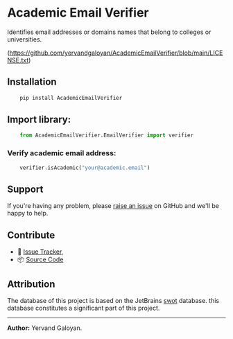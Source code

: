 # Academic Email Verifier
Identifies email addresses or domains names that belong to colleges or universities.

(https://github.com/yervandgaloyan/AcademicEmailVerifier/blob/main/LICENSE.txt)


## Installation
```python
    pip install AcademicEmailVerifier
```

## Import library:
```python
    from AcademicEmailVerifier.EmailVerifier import verifier
```

### Verify academic email address:
```python
    verifier.isAcademic("your@academic.email")
```

## Support ##
If you're having any problem, please [raise an issue](https://github.com/yervandgaloyan/AcademicEmailVerifier/issues/new) on GitHub and we'll be happy to help.


## Contribute ##
- 👾 [Issue Tracker](https://github.com/yervandgaloyan/AcademicEmailVerifier/issues),
- 📦 [Source Code](https://github.com/yervandgaloyan/AcademicEmailVerifier/)


## Attribution ## 
The database of this project is based on the JetBrains [swot](https://github.com/JetBrains/swot) database. this database constitutes a significant part of this project. 

___

**Author:** Yervand Galoyan.